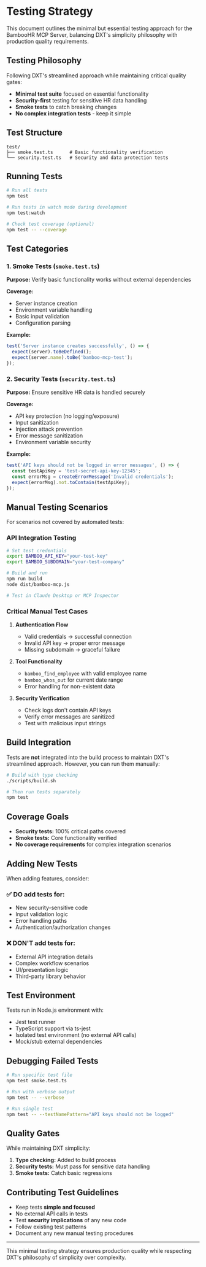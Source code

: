 # Testing Strategy

This document outlines the minimal but essential testing approach for the BambooHR MCP Server, balancing DXT's simplicity philosophy with production quality requirements.

## Testing Philosophy

Following DXT's streamlined approach while maintaining critical quality gates:
- **Minimal test suite** focused on essential functionality
- **Security-first** testing for sensitive HR data handling
- **Smoke tests** to catch breaking changes
- **No complex integration tests** - keep it simple

## Test Structure

```
test/
├── smoke.test.ts      # Basic functionality verification
└── security.test.ts   # Security and data protection tests
```

## Running Tests

```bash
# Run all tests
npm test

# Run tests in watch mode during development
npm test:watch

# Check test coverage (optional)
npm test -- --coverage
```

## Test Categories

### 1. Smoke Tests (`smoke.test.ts`)
**Purpose:** Verify basic functionality works without external dependencies

**Coverage:**
- Server instance creation
- Environment variable handling
- Basic input validation
- Configuration parsing

**Example:**
```typescript
test('Server instance creates successfully', () => {
  expect(server).toBeDefined();
  expect(server.name).toBe('bamboo-mcp-test');
});
```

### 2. Security Tests (`security.test.ts`)
**Purpose:** Ensure sensitive HR data is handled securely

**Coverage:**
- API key protection (no logging/exposure)
- Input sanitization
- Injection attack prevention
- Error message sanitization
- Environment variable security

**Example:**
```typescript
test('API keys should not be logged in error messages', () => {
  const testApiKey = 'test-secret-api-key-12345';
  const errorMsg = createErrorMessage('Invalid credentials');
  expect(errorMsg).not.toContain(testApiKey);
});
```

## Manual Testing Scenarios

For scenarios not covered by automated tests:

### API Integration Testing
```bash
# Set test credentials
export BAMBOO_API_KEY="your-test-key"
export BAMBOO_SUBDOMAIN="your-test-company"

# Build and run
npm run build
node dist/bamboo-mcp.js

# Test in Claude Desktop or MCP Inspector
```

### Critical Manual Test Cases

1. **Authentication Flow**
   - Valid credentials → successful connection
   - Invalid API key → proper error message
   - Missing subdomain → graceful failure

2. **Tool Functionality**
   - `bamboo_find_employee` with valid employee name
   - `bamboo_whos_out` for current date range
   - Error handling for non-existent data

3. **Security Verification**
   - Check logs don't contain API keys
   - Verify error messages are sanitized
   - Test with malicious input strings

## Build Integration

Tests are **not** integrated into the build process to maintain DXT's streamlined approach. However, you can run them manually:

```bash
# Build with type checking
./scripts/build.sh

# Then run tests separately
npm test
```

## Coverage Goals

- **Security tests:** 100% critical paths covered
- **Smoke tests:** Core functionality verified
- **No coverage requirements** for complex integration scenarios

## Adding New Tests

When adding features, consider:

### ✅ DO add tests for:
- New security-sensitive code
- Input validation logic
- Error handling paths
- Authentication/authorization changes

### ❌ DON'T add tests for:
- External API integration details
- Complex workflow scenarios
- UI/presentation logic
- Third-party library behavior

## Test Environment

Tests run in Node.js environment with:
- Jest test runner
- TypeScript support via ts-jest
- Isolated test environment (no external API calls)
- Mock/stub external dependencies

## Debugging Failed Tests

```bash
# Run specific test file
npm test smoke.test.ts

# Run with verbose output
npm test -- --verbose

# Run single test
npm test -- --testNamePattern="API keys should not be logged"
```

## Quality Gates

While maintaining DXT simplicity:

1. **Type checking:** Added to build process
2. **Security tests:** Must pass for sensitive data handling
3. **Smoke tests:** Catch basic regressions

## Contributing Test Guidelines

- Keep tests **simple and focused**
- No external API calls in tests
- Test **security implications** of any new code
- Follow existing test patterns
- Document any new manual testing procedures

---

This minimal testing strategy ensures production quality while respecting DXT's philosophy of simplicity over complexity.